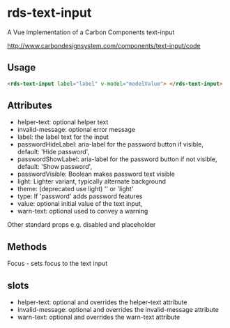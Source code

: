 # rds-text-input

A Vue implementation of a Carbon Components text-input

http://www.carbondesignsystem.com/components/text-input/code

## Usage

```html
<rds-text-input label="label" v-model="modelValue"> </rds-text-input>
```

## Attributes

- helper-text: optional helper text
- invalid-message: optional error message
- label: the label text for the input
- passwordHideLabel: aria-label for the password button if visible, default: 'Hide password',
- passwordShowLabel: aria-label for the password button if not visible, default: 'Show password',
- passwordVisible: Boolean makes password text visible
- light: Lighter variant, typically alternate background
- theme: (deprecated use light) '' or 'light'
- type: If 'password' adds password features
- value: optional initial value of the text input,
- warn-text: optional used to convey a warning

Other standard props e.g. disabled and placeholder

## Methods

Focus - sets focus to the text input

## slots

- helper-text: optional and overrides the helper-text attribute
- invalid-message: optional and overrides the invalid-message attribute
- warn-text: optional and overrides the warn-text attribute
